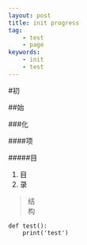 ```yaml
---
layout: post
title: init progress 
tag:
    - test 
    - page 
keywords:
    - init
    - test
---
```


#初

##始

###化

####项

#####目

1. 目    
2. 录    

> 结    
> 构    

``` 
def test():    
    print('test')    
```
